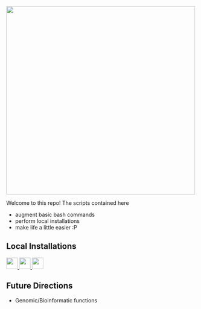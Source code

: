 <div align="left">
<img src="https://img.shields.io/badge/Shell_Scripts-%23121011.svg?style=square&logo=gnu-bash&logoColor=green&label=baSHic" width="500" />
</div>

Welcome to this repo! The scripts contained here 

* augment basic bash commands
* perform local installations
* make life a little easier :P

## Local Installations

<a href="https://github.com/pllittle/baSHic/blob/main/vignettes/local_R.md">
<img src="https://img.shields.io/badge/R-%23276DC3.svg?style=square&logo=r&logoColor=pink&label=Vignette" height="30" />
</a>

<a href="https://github.com/pllittle/baSHic/blob/main/scripts/linux_python.sh">
<img src="https://img.shields.io/badge/Python-3670A0?style=square&logo=python&logoColor=ffdd54&label=Script" height="30" />
</a>

<a href="https://github.com/pllittle/baSHic/blob/main/vignettes/local_Strelka2.md">
<img src="https://img.shields.io/badge/Strelka2-3670A0?style=square&logo=python&logoColor=ffdd54&label=Vignette" height="30" />
</a>




## Future Directions

* Genomic/Bioinformatic functions

